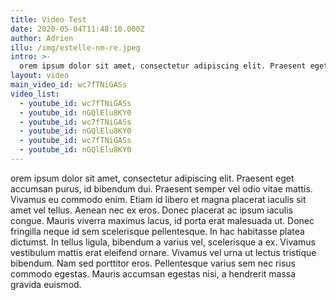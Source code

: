 ```yaml
---
title: Video Test
date: 2020-05-04T11:48:10.000Z
author: Adrien
illu: /img/estelle-nm-re.jpeg
intro: >-
  orem ipsum dolor sit amet, consectetur adipiscing elit. Praesent eget accumsan purus, id bibendum dui. Praesent semper vel odio vitae mattis. Vivamus eu commodo enim. Etiam id libero et magna placerat iaculis sit amet vel tellus. Aenean nec ex eros. Donec placerat ac ipsum iaculis congue. Mauris viverra maximus lacus, id porta erat malesuada ut. Donec fringilla neque id sem scelerisque pellentesque. In hac habitasse platea dictumst. In tellus ligula, bibendum a varius vel, scelerisque a ex. Vivamus vestibulum mattis erat eleifend ornare. Vivamus vel urna ut lectus tristique bibendum. Nam sed porttitor eros. Pellentesque varius sem nec risus commodo egestas. Mauris accumsan eges
layout: video
main_video_id: wc7fTNiGASs
video_list:
  - youtube_id: wc7fTNiGASs
  - youtube_id: nGQlElu8KY0
  - youtube_id: wc7fTNiGASs
  - youtube_id: nGQlElu8KY0
  - youtube_id: wc7fTNiGASs
  - youtube_id: nGQlElu8KY0
---
```

orem ipsum dolor sit amet, consectetur adipiscing elit. Praesent eget accumsan purus, id bibendum dui. Praesent semper vel odio vitae mattis. Vivamus eu commodo enim. Etiam id libero et magna placerat iaculis sit amet vel tellus. Aenean nec ex eros. Donec placerat ac ipsum iaculis congue. Mauris viverra maximus lacus, id porta erat malesuada ut. Donec fringilla neque id sem scelerisque pellentesque. In hac habitasse platea dictumst. In tellus ligula, bibendum a varius vel, scelerisque a ex. Vivamus vestibulum mattis erat eleifend ornare. Vivamus vel urna ut lectus tristique bibendum. Nam sed porttitor eros. Pellentesque varius sem nec risus commodo egestas. Mauris accumsan egestas nisi, a hendrerit massa gravida euismod.